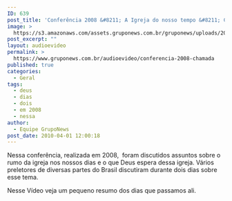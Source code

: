```yaml
---
ID: 639
post_title: 'Conferência 2008 &#8211; A Igreja do nosso tempo &#8211; Chamada'
image: >
  https://s3.amazonaws.com/assets.gruponews.com.br/gruponews/uploads/2010/04/Gruponews-CONF2008Chamada682-434.jpg
post_excerpt: ""
layout: audioevideo
permalink: >
  https://www.gruponews.com.br/audioevideo/conferencia-2008-chamada
published: true
categories:
  - Geral
tags:
  - deus
  - dias
  - dois
  - em 2008
  - nessa
author:
  - Equipe GrupoNews
post_date: 2010-04-01 12:00:18
---
```

Nessa conferência, realizada em 2008,  foram discutidos assuntos sobre o rumo da igreja nos nossos dias e o que Deus espera dessa igreja. Vários preletores de diversas partes do Brasil discutiram durante dois dias sobre esse tema.

Nesse Vídeo veja um pequeno resumo dos dias que passamos ali.